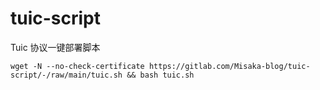 # tuic-script

Tuic 协议一键部署脚本

```shell
wget -N --no-check-certificate https://gitlab.com/Misaka-blog/tuic-script/-/raw/main/tuic.sh && bash tuic.sh
```

